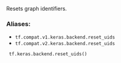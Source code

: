 Resets graph identifiers.
### Aliases:
- `tf.compat.v1.keras.backend.reset_uids`
- `tf.compat.v2.keras.backend.reset_uids`

```
 tf.keras.backend.reset_uids()
```
